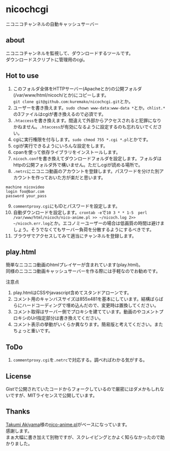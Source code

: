 # nicochcgi
ニコニコチャンネルの自動キャッシュサーバー

## about
ニコニコチャンネルを監視して、ダウンロードするツールです。  
ダウンロードスクリプトに管理用のcgi。

## Hot to use
1. このフォルダ全体をHTTPサーバー(Apacheとか)の公開フォルダ(/var/www/html/nicoch/とか)にコピーします。  
```git clone git@github.com:kuremako/nicochcgi.git```とか。
2. ユーザーを書き換えます。```sudo chown www-data:www-data *```とか。```chlist.*```の3ファイルはcgiが書き換えるので必須です。
3. ```.htaccess```を書き換えます。間違えて外部からアクセスされると犯罪になりかねません。```.htaccess```が有効になるように設定するのも忘れないでください。
4. cgiに実行権限を付与します。```sudo chmod 755 *.cgi *.pl```とかです。
5. cgiが実行できるようにいろんな設定をします。
6. cpanを使って依存ライブラリをインストールします。
7. ```nicoch.conf```を書き換えてダウンロードフォルダを設定します。フォルダはhttpの公開フォルダ外で構いません。ただしcgiが読める場所で。
8. ```.netrc```にニコニコ動画のアカウントを登録します。パスワードを分けた別アカウントを作っておいた方が楽だと思います。
```
machine nicovideo
login foo@bar.com
password your_pass
```
9. ```commentproxy.cgi```にもIDとパスワードを設定します。
10. 自動ダウンロードを設定します。```crontab -e```で```10 3 * * 1-5  perl /var/www/html/nicoch/nico-anime.pl >> ~/nicoch.log 2>> ~/nicoch.err.log```とか。エコノミーユーザーの場合は低画質の時間は避けましょう。そうでなくてもサーバー負荷を分散するようにするべきです。
11. ブラウザでアクセスしてみて適当にチャンネルを登録します。

## play.html
簡単なニコニコ動画のhtmlプレイヤーが含まれています(play.html)。  
同様のニコニコ動画キャッシュサーバーを作る際には手軽なのでお勧めです。

注意点
1. play.htmlはCSSやjavascript含めてスタンドアローンです。
2. コメント用のキャンバスサイズは855x481を基本にしています。結構ばらばらにハードコーディングで埋め込んだので、変更時は置換してください。
3. コメント取得はサーバー側でプロキシを建てています。動画のやコメントプロキシのUrl指定部分は書き換えてください。
4. コメント表示の挙動がいくらか異なります。簡易版と考えてください。またちょっと重いです。

## ToDo
1. ```commentproxy.cgi```を```.netrc```で対応する。調べればわかる気がする。

## License
Gistで公開されていたコードからフォークしているので厳密にはダメかもしれないですが、MITライセンスで公開しています。

## Thanks
[Takumi Akiyama](https://github.com/akiym)様の[nico-anime.pl](https://gist.github.com/akiym/928802)がベースになっています。  
感謝します。  
まぁ大幅に書き加えて別物ですが、スクレイピングとかよく知らなかったので助かりました。
